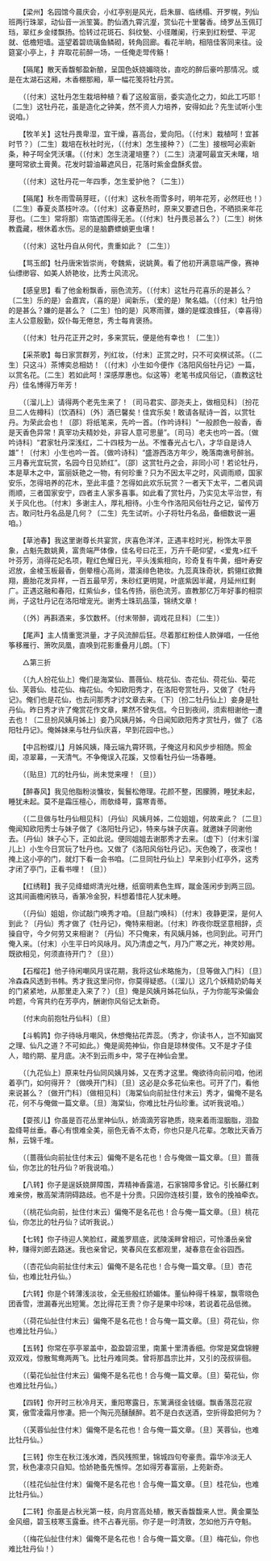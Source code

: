 <!-- { "loadSidebar": true } -->
　　【梁州】名园馆今晨庆会，小红亭别是风光，启朱扉、临绣榻、开罗幌，列仙班两行珠翠，动仙音一派笙簧。酌仙酒九霄沆瀣，赏仙花十里馨香。绮罗丛玉佩玎珰，翠红乡金缕飘扬。恰转过花斑石、斜纹甃、小径雕阑，行来到红粉壁、平泥就、低檐短墙。遥望着碧琉璃鱼鳞砌，转角回廊。看花半晌，相陪佳客同来往。设筵宴小亭上，扌弃取花前醉一场，一任俺走斝传觞！ 

　　【隔尾】散天香馥郁盈新酿，呈国色妖娆媚晓妆，直吃的醉后豪吟那情况。或是在太湖石这厢，木香棚那厢，草一幅花笺将牡丹赏。 

　　（〔付末〕这牡丹怎生栽培种植？看了这般富丽，委实造化之力，如此工巧耶！〔二生〕这牡丹花，虽是造化之钟美，然不资人力培养，安得如此？先生试听小生说咱。） 

　　【牧羊关】这牡丹畏卑湿，宜干燥，喜高台，爱向阳。（〔付末〕栽植呵！宜甚时节？）〔二生〕栽培在秋社时光，（〔付末〕怎生接种？）〔二生〕接根呵必索新条，种子呵全凭沃壤。（〔付末〕怎生浇灌培壅？）〔二生〕浇灌呵最宜天未曙，培壅呵常欲土膏黄。花发时碧油幕遮风日，花落时紫金盘酥炙尝。 

　　（〔付末〕这牡丹花一年四季，怎生爱护他？〔二生〕） 

　　【隔尾】秋冬雨雪萌芽旺，（〔付末〕这秋冬雨雪多时，明年花芳，必然旺也！）〔二生〕春夏炎蒸枝叶凉。（〔付末〕这春夏热时，原来又要遮日色，不晒损来年花芽也。〔二生〕常将那）帘箔遮围得无恙。（〔付末〕牡丹畏忌甚么？）〔二生〕树休教蠹藏，根休着水伤。忌的是脑麝螵蛸更虫壤！ 

　　（〔付末〕这牡丹自从何代，贵重如此？〔二生〕） 

　　【骂玉郎】牡丹唐宋皆崇尚，夸魏紫，说姚黄。看了他初开满意端严像，赛神仙缥缈容、如美人娇艳妆，比秀士风流况。 

　　【感皇思】看了他金粉飘香，丽色流芳。（〔付末〕这牡丹花喜乐的是甚么？〔二生〕乐的是）会嘉宾，（喜的是）闻新乐，（爱的是）聚名娼。（〔付末〕牡丹怕的是甚么？嫌的是甚么？〔二生〕怕的是）风寒雨骤，嫌的是蝶浪蜂狂，（幸喜得）主人公意殷勤，奴仆每无倦怠，秀士每肯褒扬。 

　　（〔付末〕牡丹花正开之时，多来赏玩，便是他有幸也！〔二生〕） 

　　【采茶歌】每日家赏群芳，列红妆，〔付末〕正赏之时，只不可奕棋试茶。（〔二生〕只这斗）茶博奕总相妨！（〔付末〕小生如今便作《洛阳风俗牡丹记》一篇，以赏名花。〔二生〕若如此呵！深感厚惠也。似这等）老笔书成风俗记，（直教这牡丹）佳名博得万年芳！ 

　　（〔溜儿上〕请得两个老先生来了！〔司马君实、邵尧夫上，做相见科〕〔扮花旦二人佐樽科〕〔饮酒科〕〔外〕酒巳馨矣！佳宾乐矣！敢请各赋诗一首，以赏牡丹。为荣此会也！〔邵〕将纸笔来，先吟一首。〔作吟诗科〕“一般颜色一般香，香是天香色异常！真宰功夫精妙处，非容人意可思量”。〔司马〕老夫也吟一首。〔做吟诗科〕“君家牡丹深浅红，二十四枝为一丛。不惟春光占七八，才华自是诗人雄”！〔付末〕小生也吟一首。〔做吟诗科〕“盛游西洛方年少，晚落南谯号醉翁。三月春光宜玩赏，名园今日见娇红”。〔邵〕这赏牡丹之会，非同小可！若论牡丹，本是草木之中，富丽妖艳之一物，有何珍重？只为不因太平之时，风调雨顺，国家安乐，怎得培养的花木，至此丰盛？怎得如此欢乐玩赏？一者天下太平，二者风调雨顺，三者国家安宁，四者主人家多喜事。如此看了赏牡丹，乃实见太平治世，有关于风化也。〔付末〕多谢主人，厚礼相待。小生今作洛阳风俗牡丹之记，留传万古。敢问牡丹名品是几何？〔二生〕先生试听。小子将牡丹名品，备细数说一遍咱。） 

　　【草池春】我这里谢尊长共宴赏，庆喜色洋洋，正遇丰稔时光，粉饰太平景象，占魁先数姚黄，富贵端严体像，佳名号曰花王，万卉千葩仰望，<爱鬼>红千叶芬芳，消得花妃名项，鞓红色耀日光，平头浅紫相向，珍奇复有牛黄，细叶寿安迟放，金棱玉板最香，倒晕檀心高尚，潜溪绯色艳妆。九蕊真珠奇状，鹤翎红欲舞翔，鹿胎花发异样，一百五最早芳，朱砂红更明晃，叶底紫因半藏，月延州红剩广。正遇这融和春阳，红紫仙乡，佳名传扬，丽色流芳。直教那亿万年好事的相崇尚，子这牡丹记在洛阳增宠光。谢秀士珠玑品藻，锦绣文章！ 

　　（〔外〕再斟酒来，多饮数杯。〔付末带醉，调戏花旦科〕〔二生〕） 

　　【尾声】主人情重宽洪量，才子风流醉后狂。尽着那红粉佳人款弹唱，一任他筝移雁行、箫吹凤凰，直唤到花影重叠月儿朗。〔下〕 

　　△第三折 

　　（〔九人扮花仙上〕俺们是海棠仙、蔷薇仙、桃花仙、杏花仙、荷花仙、菊花仙、芙蓉仙、桂花仙、梅花仙。今知欧阳秀才，在洛阳夸赏牡丹，又做了《牡丹记》。俺们也是花仙，也去问那秀才讨文章去来。〔下〕〔扮二牡丹仙上〕妾身是牡丹仙。昨日秀才许了俺赏花作文章，果然不曾失信。今日到夜间，须索相谢他一遭去也！〔二旦扮风姨月姊上〕妾乃风姨月姊，今日闻知欧阳秀才赏牡丹，做了《洛阳牡丹记》。俺姊妹来与牡丹仙庆喜，早到花园中也。） 

　　【中吕粉蝶儿】月姊风姨，降云端九霄环珮，子俺这月和风步步相随。照金闺，凉翠幕，一天清气。不争俺误入花蹊，又惊看牡丹仙一场春睡。 

　　（〔贴旦〕兀的牡丹仙，尚未觉来哩！〔旦〕） 

　　【醉春风】我见他脂粉淡慵妆，鬓鬟松倦理。花颜不整，困朦腾，睡犹未起，睡犹未起。莫不是霜压檀心，雨欹绛萼，露寒青蒂。 

　　（〔二旦做与牡丹仙相见科〕〔丹仙〕风姨月姊，二位姐姐，何故来此？〔二旦〕俺闻知欧阳秀士与妹子做了《洛阳牡丹记》，特来与妹子庆喜。就邀妹子同谢他去。〔丹仙〕妹子心下，正如此说。便同姐姐去谢那秀才去来。〔虚下〕〔付末引溜儿上〕小生今日赏玩了牡丹也。又做了《洛阳风俗牡丹记》。天色晚了，夜深也！掩上这小亭的门，就灯下看一会书咱。〔二旦同牡丹仙上〕早来到小红亭外，这秀才闭了亭门，正看书哩！〔旦〕） 

　　【红绣鞋】我子见绛蜡烬清光吐穗，纸窗明素色生辉，蹴金莲闲步到两三回。这其间画檐闲铁马，香篆冷金猊，料想着惜花人犹未睡。 

　　（〔丹仙〕姐姐，你试敲门唤秀才咱。〔旦敲门唤科〕〔付末〕夜静更深，是何人到此？〔丹仙〕秀才做了《牡丹记》，俺特来相谢。〔付末〕昨夜你既坚意相辞，贞操自守，今夕何劳又来相谢？〔丹仙〕不只俺来，有风姨月姊，也同到此。可开门俺入来。〔付末〕小生平日吟风咏月。风乃清虚之气，月乃广寒之光，神灵妙用。既欲相见，何须直待开门？〔旦〕） 

　　【石榴花】他子待闲嘲风月误花期，我将这仙术略施为，〔旦等做入门科〕〔旦〕冷森森风透到书帏。秀才我这里问你，你莫得疑惑。（〔溜儿〕这几个妖精奶奶每关的门紧紧地，从那里走入来了？）〔旦〕俺是风姨月姊花仙队，子为你能写染偏会吟题，今宵共约在芳亭内，酬谢你风俗记太新奇。 

　　〔付末向前抱牡丹仙科〕〔旦〕 

　　【斗鹌鹑】你子待咏月嘲风，休想俺拈花弄蕊。（秀才，你读书人，岂不知幽冥之理、仙凡之道？不可如此。）俺是阆苑神仙，你自是琼林俊伟。又不是才子佳人，暗约期、星月底。决不到云雨乡中，常子在神仙会里。 

　　（〔九花仙上〕原来牡丹仙同风姨月姊，又在秀才这里。俺欲待向前问咱，他闭着亭门，如何得开？〔做唤开门科〕〔旦〕这必是众多花仙来也。可开了门，看他来说甚么？〔做开门科〕〔做相见科〕〔海棠仙向前扯住付末云〕秀才，偏俺不是名花，何不与俺做一篇文章。〔旦〕海棠仙，你难比牡丹仙珍重。试听我说咱。） 

　　【耍孩儿】你虽是百花丛里神仙队，娇滴滴芳容艳质，晓来着雨湿胭脂，泪盈盈绛萼丝垂。春心有恨难全美，丽色无香不太奇，你也只是凡花辈。怎敢比天香万斛，云锦千堆。 

　　（〔蔷薇仙向前扯住付末云〕偏俺不是名花也！合与俺做一篇文章。〔旦〕蔷薇仙，你怎比的牡丹仙？听我说咱。） 

　　【八转】你子是逞妖娆屏障围，弄精神香露浥，石家锦障多曾记。引长藤红剌难亲傍，散高架清阴碍路歧。也不是十分贵。只因你连枝引蔓，致令的挽袖牵衣。 

　　（〔桃花仙向前，扯住付末云〕偏俺不是名花也！合与俺一篇文章。〔旦〕桃花仙，你怎比的牡丹仙？试听我说。） 

　　【七转】你子待迎人笑脸红，藏羞罗扇底，武陵溪畔曾相识，可怜潘岳亲曾种，赚得刘郎去路迷。我也亲曾记，笑春风在玄都观里，凝春意在金谷园西。 

　　（〔杏花仙向前扯住付末云〕偏俺不是名花也！合与俺一篇文章。〔旦〕杏花仙，也难比牡丹仙。） 

　　【六转】你是个转薄浅淡妆，全无些殷红娇媚体。董仙种得千株翠，飘零晓色团香雪，泄漏春光出短篱。怎比得花王贵？你子是果中珍味，若说着花品低微。 

　　（〔荷花仙扯住付末云〕偏俺不是名花也！合与俺一篇文章。〔旦〕荷花仙，你也难比牡丹仙。） 

　　【五转】你常在亭亭翠盖中，盈盈碧沼里，南薰十里清香细。你常是窝盘锦鲤双双戏，惊散鸳鸯两两飞。比牡丹难同类。曾将那昌宗比并，又引的茂叔徘徊。 

　　（〔菊花仙扯住付末云〕偏俺不是名花也！合与俺一篇文章。〔旦〕菊花仙，你也难比牡丹仙。） 

　　【四转】你开时三秋冷月天，重阳寒露日，东篱满径金钱缀。飘香落蕊花寂寞，傲雪凌霜月惨凄。把一个陶元亮醺醺醉。若不是白衣送酒，空折得盈把何为？ 

　　（〔芙蓉仙扯住付末〕偏俺不是名花也！合与俺一篇文章。〔旦〕芙蓉仙，也难比牡丹仙。） 

　　【三转】你生在秋江浅水滩，西风残照里，锦城四句夸豪贵。霜华冷淡无人赏，秋色凄凉只自知。恰娇艳蚤先憔悴。怎如得芳春富丽，上苑新奇。 

　　（〔桂花仙扯住付末〕偏俺不是名花也！合与俺一篇文章。〔旦〕桂花仙，也难比牡丹仙。） 

　　【二转】你虽是占秋光第一枝，向月宫高处植，散天香馥馥来人世。黄金粟坠金风细，碧玉枝寒玉露垂。终不占春光丽。你子是一时清致，怎如他万卉夺魁。 

　　（〔梅花仙扯住付末〕偏俺不是名花也！合与俺一篇文章。〔旦〕梅花仙，你也难比牡丹仙！） 

